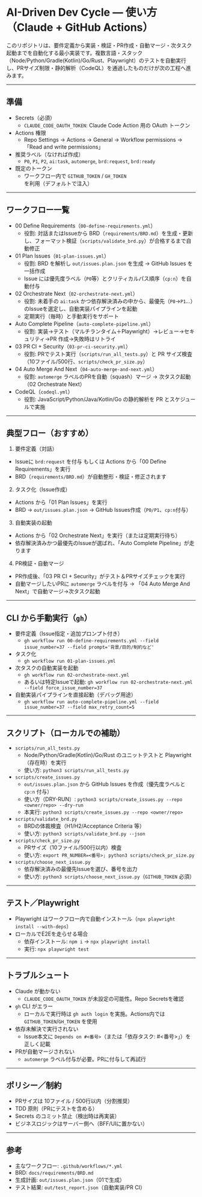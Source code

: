 # AI-Driven Dev Cycle — 使い方（Claude + GitHub Actions）

このリポジトリは、要件定義から実装・検証・PR作成・自動マージ・次タスク起動までを自動化する最小実装です。複数言語・スタック（Node/Python/Gradle(Kotlin)/Go/Rust、Playwright）のテストを自動実行し、PRサイズ制限・静的解析（CodeQL）を通過したものだけが次の工程へ進みます。

---

## 準備

- Secrets（必須）
  - `CLAUDE_CODE_OAUTH_TOKEN`: Claude Code Action 用の OAuth トークン
- Actions 権限
  - Repo Settings → Actions → General → Workflow permissions →「Read and write permissions」
- 推奨ラベル（なければ作成）
  - `P0`, `P1`, `P2`, `ai:task`, `automerge`, `brd:request`, `brd:ready`
- 既定のトークン
  - ワークフロー内で `GITHUB_TOKEN` / `GH_TOKEN` を利用（デフォルトで注入）

---

## ワークフロー一覧

- 00 Define Requirements（`00-define-requirements.yml`）
  - 役割: 対話またはIssueから BRD（`requirements/BRD.md`）を生成・更新し、フォーマット検証（`scripts/validate_brd.py`）が合格するまで自動修正
- 01 Plan Issues（`01-plan-issues.yml`）
  - 役割: BRD を解析し `out/issues.plan.json` を生成 → GitHub Issues を一括作成
  - Issue には優先度ラベル（`P0`等）とクリティカルパス順序（`cp:n`）を自動付与
- 02 Orchestrate Next（`02-orchestrate-next.yml`）
  - 役割: 未着手の `ai:task` かつ依存解決済みの中から、最優先（`P0`→`P1`…）のIssueを選定し、自動実装パイプラインを起動
  - 定期実行（毎時）と手動実行をサポート
- Auto Complete Pipeline（`auto-complete-pipeline.yml`）
  - 役割: 実装→テスト（マルチランタイム＋Playwright）→レビュー→セキュリティ→PR 作成→失敗時はリトライ
- 03 PR CI + Security（`03-pr-ci-security.yml`）
  - 役割: PRでテスト実行（`scripts/run_all_tests.py`）と PR サイズ検査（10ファイル/500行、`scripts/check_pr_size.py`）
- 04 Auto Merge And Next（`04-auto-merge-and-next.yml`）
  - 役割: `automerge` ラベルのPRを自動（squash）マージ → 次タスク起動（02 Orchestrate Next）
- CodeQL（`codeql.yml`）
  - 役割: JavaScript/Python/Java/Kotlin/Go の静的解析を PR とスケジュールで実施

---

## 典型フロー（おすすめ）

1) 要件定義（対話）
- Issueに `brd:request` を付与 もしくは Actions から「00 Define Requirements」を実行
- BRD（`requirements/BRD.md`）が自動整形・検証・修正されます

2) タスク化（Issue作成）
- Actions から「01 Plan Issues」を実行
- BRD → `out/issues.plan.json` → GitHub Issues作成（`P0/P1`、`cp:n`付与）

3) 自動実装の起動
- Actions から「02 Orchestrate Next」を実行（または定期実行待ち）
- 依存解決済みかつ最優先のIssueが選ばれ、「Auto Complete Pipeline」が走ります

4) PR検証・自動マージ
- PR作成後、「03 PR CI + Security」がテスト＆PRサイズチェックを実行
- 自動マージしたいPRに `automerge` ラベルを付与 → 「04 Auto Merge And Next」で自動マージ→次タスク起動

---

## CLI から手動実行（`gh`）

- 要件定義（Issue指定・追加プロンプト付き）
  - `gh workflow run 00-define-requirements.yml --field issue_number=37 --field prompt='背景/目的/制約など'`
- タスク化
  - `gh workflow run 01-plan-issues.yml`
- 次タスクの自動実装を起動
  - `gh workflow run 02-orchestrate-next.yml`
  - あるいは特定Issueで起動: `gh workflow run 02-orchestrate-next.yml --field force_issue_number=37`
- 自動実装パイプラインを直接起動（デバッグ用途）
  - `gh workflow run auto-complete-pipeline.yml --field issue_number=37 --field max_retry_count=5`

---

## スクリプト（ローカルでの補助）

- `scripts/run_all_tests.py`
  - Node/Python/Gradle(Kotlin)/Go/Rust のユニットテストと Playwright（存在時）を実行
  - 使い方: `python3 scripts/run_all_tests.py`
- `scripts/create_issues.py`
  - `out/issues.plan.json` から GitHub Issues を作成（優先度ラベルと `cp:n` 付与）
  - 使い方（DRY-RUN）: `python3 scripts/create_issues.py --repo <owner/repo> --dry-run`
  - 本実行: `python3 scripts/create_issues.py --repo <owner/repo>`
- `scripts/validate_brd.py`
  - BRDの体裁検査（H1/H2/Acceptance Criteria 等）
  - 使い方: `python3 scripts/validate_brd.py --json`
- `scripts/check_pr_size.py`
  - PRサイズ（10ファイル/500行以内）検査
  - 使い方: `export PR_NUMBER=<番号>; python3 scripts/check_pr_size.py`
- `scripts/choose_next_issue.py`
  - 依存解決済みの最優先Issueを選び、番号を出力
  - 使い方: `python3 scripts/choose_next_issue.py`（`GITHUB_TOKEN` 必須）

---

## テスト／Playwright

- Playwright はワークフロー内で自動インストール（`npx playwright install --with-deps`）
- ローカルでE2Eを走らせる場合
  - 依存インストール: `npm i` → `npx playwright install`
  - 実行: `npx playwright test`

---

## トラブルシュート

- Claude が動かない
  - `CLAUDE_CODE_OAUTH_TOKEN` が未設定の可能性。Repo Secretsを確認
- `gh` CLI がエラー
  - ローカルで実行時は `gh auth login` を実施。Actions内では `GITHUB_TOKEN`/`GH_TOKEN` を使用
- 依存未解決で実行されない
  - Issue本文に `Depends on #<番号>`（または「依存タスク: #<番号>」）を正しく記載
- PRが自動マージされない
  - `automerge` ラベル付与が必要。PRに付与して再試行

---

## ポリシー／制約

- PRサイズは 10ファイル / 500行以内（分割推奨）
- TDD 原則（PRにテストを含める）
- Secrets のコミット禁止（検出時は再実装）
- ビジネスロジックはサーバー側へ（BFF/UIに置かない）

---

## 参考

- 主なワークフロー: `.github/workflows/*.yml`
- BRD: `docs/requirements/BRD.md`
- 生成計画: `out/issues.plan.json`（01で生成）
- テスト結果: `out/test_report.json`（自動実装/PR CI）
